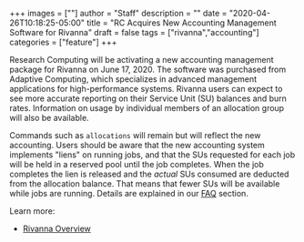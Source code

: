 +++
images = [""]
author = "Staff"
description = ""
date = "2020-04-26T10:18:25-05:00"
title = "RC Acquires New Accounting Management Software for Rivanna"
draft = false
tags = ["rivanna","accounting"]
categories = ["feature"]
+++

Research Computing will be activating a new accounting management package for Rivanna on June 17, 2020. The software was purchased from Adaptive Computing, which specializes in advanced management applications for high-performance systems. Rivanna users can expect to see more accurate reporting on their Service Unit (SU) balances and burn rates. Information on usage by individual members of an allocation group will also be available.

Commands such as `allocations` will remain but will reflect the new accounting. Users should be aware that the new accounting system implements "liens" on running jobs, and that the SUs requested for each job will be held in a reserved pool until the job completes. When the job completes the lien is released and the _actual_ SUs consumed
are deducted from the allocation balance. That means that fewer SUs will be available while jobs are running. Details are explained in our [FAQ](/userinfo/faq/rivanna-faq/#allocations) section.

Learn more:
- [Rivanna Overview](/userinfo/hpc/overview/)
